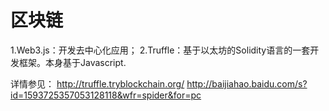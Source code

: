 # 区块链
  1.Web3.js：开发去中心化应用；
  2.Truffle：基于以太坊的Solidity语言的一套开发框架。本身基于Javascript.


  详情参见：
    http://truffle.tryblockchain.org/
    http://baijiahao.baidu.com/s?id=1593725357053128118&wfr=spider&for=pc

